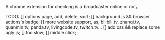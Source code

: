 A chrome extension for checking is a broadcaster online or not。

TODO:
[] options page, add, delete, sort;
[] background.js && browser actions's badge;
[] more website support, as, bilibili.tv, zhanqi.tv, quanmin.tv, panda.tv, livingcode.tv, twitch.tv...
[] add css && replace some ugly js;
[] too slow;
[] middle click;
